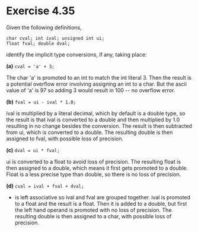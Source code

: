 Exercise 4.35
=============

Given the following definitions,

    char cval; int ival; unsigned int ui;
    float fval; double dval;

identify the implicit type conversions, if any, taking place:

**(a)** `cval = 'a' + 3;`

The char 'a' is promoted to an int to match the int literal 3. Then the result is a potential overflow error involving assigning an int to a char. But the ascii value of 'a' is 97 so adding 3 would result in 100 -- no overflow error.

**(b)** `fval = ui - ival * 1.0;`

ival is multiplied by a literal decimal, which by default is a double type, so the result is that ival is converted to a double and then multiplied by 1.0 resulting in no change besides the conversion. The result is then subtracted from ui, which is converted to a double. The resulting double is then assigned to fval, with possible loss of precision.

**(c)** `dval = ui * fval;`

ui is converted to a float to avoid loss of precision. The resulting float is then assigned to a double, which means it first gets promoted to a double. Float is a less precise type than double, so there is no loss of precision.

**(d)** `cval = ival + fval + dval;`

+ is left associative so ival and fval are grouped together. ival is promoted to a float and the result is a float. Then it is added to a double, but first the left hand operand is promoted with no loss of precision. The resulting double is then assigned to a char, with possible loss of precision.

